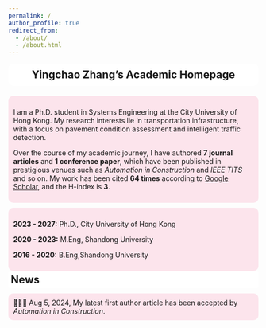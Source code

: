 ```yaml
---
permalink: /
author_profile: true
redirect_from: 
  - /about/
  - /about.html
---
```


<style>
    .header {
        background-color: white;
        padding: 10px;
        border-radius: 10px;
        margin-bottom: 20px;
        text-align: center;
        font-size: 1.5em;
        font-weight: bold;
    }
    .headertitle {
        background-color: white;
        padding: 5px;
        border-radius: 5px;
        margin-bottom: 10px;
        text-align: left;
        font-size: 1.5em;
        font-weight: bold;
    }
    .section {
        padding: 10px;
        border-radius: 10px;
        margin-bottom: 10px;
        margin-left: 5px;
        margin-right: 5px;
    }
    .highlighted-section {
        border: 1px solid #ccc;
        padding: 5px;  /* 减少填充以减小高度 */
        border-radius: 10px;
        margin-bottom: 10px;
        text-align: center; /* 内容居中 */
        background-color: #e0f7fa; /* 设置背景为#e0f7fa */
    }
    .about-me-content {
        background-color: #fce4ec; /* 设置内容背景为#fce4ec */
        border-radius: 10px;
        padding: 10px;
        text-align: left; /* 内容左对齐 */
        margin-top: 10px; /* 增加内外边距 */
    }
    .education-content {
        background-color: #fce4ec; /* 设置内容背景为#fce4ec */
        border-radius: 10px;
        padding: 10px;
        text-align: left; /* 内容左对齐 */
        margin-top: 10px; /* 增加内外边距 */
    }
    .section h2 {
        text-align: center;
        position: relative;
        padding-bottom: 10px;
        margin-bottom: 10px;
    }
    .section h2::after {
        content: "";
        display: block;
        width: 50%;
        height: 2px;
        background-color: black;
        margin: 0 auto;
        margin-top: 5px;
    }
</style>

<div class="header">
    Yingchao Zhang’s Academic Homepage
</div>

<div class="about-me-content">
    <p>I am a Ph.D. student in Systems Engineering at the City University of Hong Kong. My research interests lie in transportation infrastructure, with a focus on pavement condition assessment and intelligent traffic detection.</p>
    <p>Over the course of my academic journey, I have authored <strong>7 journal articles</strong> and <strong>1 conference paper</strong>, which have been published in prestigious venues such as <em>Automation in Construction</em> and <em>IEEE TITS</em> and so on. My work has been cited <strong>64 times</strong> according to <a href="https://scholar.google.com">Google Scholar</a>, and the H-index is <strong>3</strong>.</p>
</div>

<div class="education-content">
    <p><strong>2023 - 2027:</strong> Ph.D., City University of Hong Kong</p>
    <p><strong>2020 - 2023:</strong> M.Eng, Shandong University</p>
    <p><strong>2016 - 2020:</strong> B.Eng,Shandong University</p>
</div>

<div class="headertitle">
    News
</div>

<div class="education-content">
    🎉🎉🎉 Aug 5, 2024, My latest first author article has been accepted by <em>Automation in Construction</em>.
</div>



